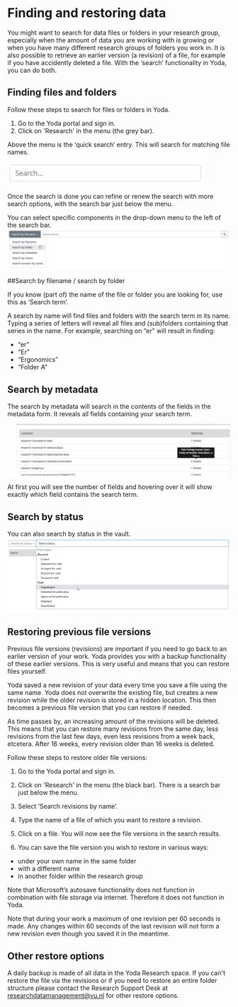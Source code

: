 # Finding and restoring data

You might want to search for data files or folders in your research group, especially when the amount of data you are working with is growing or when you have many different research groups of folders you work in. It is also possible to retrieve an earlier version (a revision) of a file, for example if you have accidently deleted a file. With the ‘search’ functionality in Yoda, you can do both.

## Finding files and folders

Follow these steps to search for files or folders in Yoda.

1. Go to the Yoda portal and sign in.
2. Click on 'Research' in the menu (the grey bar).

Above the menu is the ‘quick search’ entry. This will search for matching file names.

![](screenshots/fr-searchbar.png)

Once the search is done you can refine or renew the search with more search options, with the search bar just below the menu.

You can select specific components in the drop-down menu to the left of the search bar.
![](screenshots/fr-searchoptions.png)

##Search by filename / search by folder

If you know (part of) the name of the file or folder you are looking for, use this as ‘Search term’.

A search by name will find files and folders with the search term in its name. Typing a series of letters will reveal all files and (sub)folders containing that series in the name. For example, searching on “er” will result in finding:

- “er”
- “Er”
- “Ergonomics”
- “Folder A”

## Search by metadata

The search by metadata will search in the contents of the fields in the metadata form. It reveals all fields containing your search term.

![](screenshots/fr-searchmetadata.png)

At first you will see the number of fields and hovering over it will show exactly which field contains the search term.

## Search by status

You can also search by status in the vault.
![](screenshots/fr-searchstatus.png)

## Restoring previous file versions

Previous file versions (revisions) are important if you need to go back to an earlier version of your work. Yoda provides you with a backup functionality of these earlier versions. This is very useful and means that you can restore files yourself.

Yoda saved a new revision of your data every time you save a file using the same name. Yoda does not overwrite the existing file, but creates a new revision while the older revision is stored in a hidden location. This then becomes a previous file version that you can restore if needed.

As time passes by, an increasing amount of the revisions will be deleted. This means that you can restore many revisions from the same day, less revisions from the last few days, even less revisions from a week back, etcetera. After 16 weeks, every revision older than 16 weeks is deleted.

Follow these steps to restore older file versions:

1) Go to the Yoda portal and sign in.

2) Click on 'Research' in the menu (the black bar). There is a search bar just below the menu.

3) Select ‘Search revisions by name’.

4) Type the name of a file of which you want to restore a revision.

5) Click on a file. You will now see the file versions in the search results.

6) You can save the file version you wish to restore in various ways:
- under your own name in the same folder
- with a different name
- in another folder within the research group

Note that Microsoft’s autosave functionality does not function in combination with file storage via internet. Therefore it does not function in Yoda.

Note that during your work a maximum of one revision per 60 seconds is made. Any changes within 60 seconds of the last revision will not form a new revision even though you saved it in the meantime.

## Other restore options
A daily backup is made of all data in the Yoda Research space. 
If you can't restore the file via the revisions or if you need to restore an entire folder structure please contact
the Research Support Desk at researchdatamanagement@vu.nl for other restore options.  